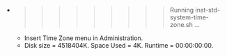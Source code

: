 * >>>>>>>>> Running inst-std-system-time-zone.sh ...
  * Insert Time Zone menu in Administration.
  * Disk size = 4518404K. Space Used = 4K. Runtime = 00:00:00:00.

